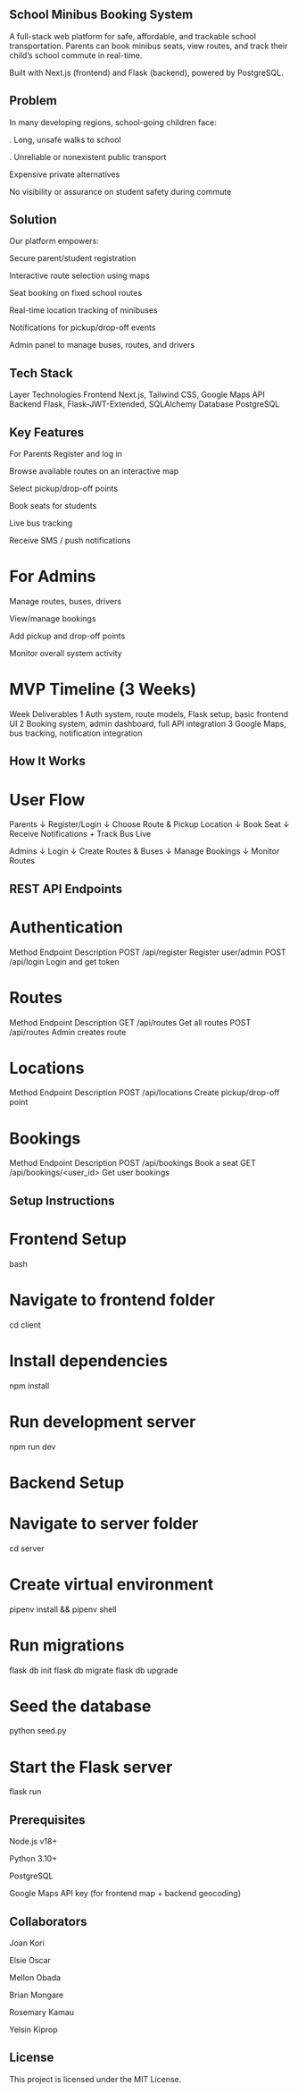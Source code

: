 ## School Minibus Booking System
A full-stack web platform for safe, affordable, and trackable school transportation. Parents can book minibus seats, view routes, and track their child’s school commute in real-time.

Built with Next.js (frontend) and Flask (backend), powered by PostgreSQL.

## Problem
In many developing regions, school-going children face:

. Long, unsafe walks to school

. Unreliable or nonexistent public transport

  Expensive private alternatives

  No visibility or assurance on student safety during commute

##  Solution
Our platform empowers:

 Secure parent/student registration

 Interactive route selection using maps

 Seat booking on fixed school routes

 Real-time location tracking of minibuses

 Notifications for pickup/drop-off events

Admin panel to manage buses, routes, and drivers

## Tech Stack
Layer	Technologies
Frontend	Next.js, Tailwind CSS, Google Maps API
Backend	Flask, Flask-JWT-Extended, SQLAlchemy
Database	PostgreSQL


## Key Features
   For Parents
Register and log in

Browse available routes on an interactive map

Select pickup/drop-off points

Book seats for students

Live bus tracking

Receive SMS / push notifications

# For Admins
Manage routes, buses, drivers

View/manage bookings

Add pickup and drop-off points

Monitor overall system activity

# MVP Timeline (3 Weeks)
Week	Deliverables
1	Auth system, route models, Flask setup, basic frontend UI
2	Booking system, admin dashboard, full API integration
3	Google Maps, bus tracking, notification integration

## How It Works
# User Flow
Parents
   ↓
Register/Login
   ↓
Choose Route & Pickup Location
   ↓
Book Seat
   ↓
Receive Notifications + Track Bus Live

Admins
   ↓
Login
   ↓
Create Routes & Buses
   ↓
Manage Bookings
   ↓
Monitor Routes
## REST API Endpoints
  # Authentication
Method	Endpoint	Description
POST	/api/register	Register user/admin
POST	/api/login	Login and get token

# Routes
Method	Endpoint	Description
GET	/api/routes	Get all routes
POST	/api/routes	Admin creates route

# Locations
Method	Endpoint	Description
POST	/api/locations	Create pickup/drop-off point

# Bookings
Method	Endpoint	Description
POST	/api/bookings	Book a seat
GET	/api/bookings/<user_id>	Get user bookings

## Setup Instructions
  #  Frontend Setup
bash

# Navigate to frontend folder
cd client

# Install dependencies
npm install

# Run development server
npm run dev 

# Backend Setup

# Navigate to server folder
cd server

# Create virtual environment 
pipenv install && pipenv shell

# Run migrations
flask db init
flask db migrate
flask db upgrade

# Seed the database
python seed.py

# Start the Flask server
flask run
## Prerequisites
Node.js v18+

Python 3.10+

PostgreSQL 

Google Maps API key (for frontend map + backend geocoding)

## Collaborators
Joan Kori

Elsie Oscar

Mellon Obada

Brian Mongare

Rosemary Kamau

Yelsin Kiprop

## License
This project is licensed under the MIT License.
